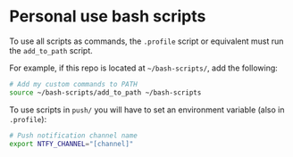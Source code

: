 # Personal use bash scripts

To use all scripts as commands, the `.profile` script or equivalent must run the `add_to_path` script.

For example, if this repo is located at `~/bash-scripts/`, add the following:

```sh
# Add my custom commands to PATH
source ~/bash-scripts/add_to_path ~/bash-scripts
```

To use scripts in `push/` you will have to set an environment variable (also in `.profile`):

```sh
# Push notification channel name
export NTFY_CHANNEL="[channel]"
```